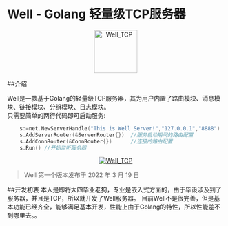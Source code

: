 # Well - Golang 轻量级TCP服务器
<p align="center">
    <a href="/" target="_blank" style="text-align: center">
        <img src="https://github.com/lvwei25/well_tcp/blob/main/logo.png" style="width: 100px;height: 100px" alt="Well_TCP" />
    </a>
</p>

##介绍

Well是一款基于Golang的轻量级TCP服务器，其为用户内置了路由模块、消息模块、链接模块、分组模块、日志模块。
<br>
只需要简单的两行代码即可启动服务:
````go
	s:=net.NewServerHandle("This is Well Server!","127.0.0.1","8888")
	s.AddServerRouter(&ServerRouter{})  //服务启动期间的路由配置
	s.AddConnRouter(&ConnRouter{})      //连接的路由配置
	s.Run() //开始监听服务器
````

<p align="center">
    <a href="/" target="_blank" style="text-align: center">
        <img src="https://github.com/lvwei25/well_tcp/blob/main/test_img/run.jpg" alt="Well_TCP" />
    </a>
</p>

> Well 第一个版本发布于 2022 年 3 月 19 日

##开发初衷
本人是即将大四毕业老狗，专业是嵌入式方面的，由于毕设涉及到了服务器，并且是TCP，所以就开发了Well服务器。
目前Well不是很完善，但是基本功能已经齐全，能够满足基本开发，性能上由于Golang的特性，所以性能差不到哪里去。。

